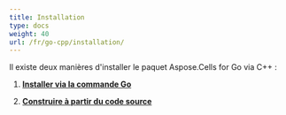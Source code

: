 ```yaml
---
title: Installation
type: docs
weight: 40
url: /fr/go-cpp/installation/
---
```




Il existe deux manières d'installer le paquet Aspose.Cells for Go via C++ :

1. **[Installer via la commande Go](/cells/fr/go-cpp/how-to-install-aspose-cells-for-go-via-c++-using-the-go-command)**

1. **[Construire à partir du code source](/cells/fr/go-cpp/how-to-build-aspose-cells-for-go-via-c++-from-the-source-code-package)**
